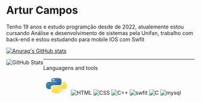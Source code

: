#  Artur Campos

Tenho 19 anos e estudo programção desde de 2022, atualemente estou cursando Análise e desenvolvimento de sistemas pela 
Unifan, trabalho com back-end e estou estudando para mobile IOS com Swfit   


[![Anurag's GitHub stats](https://github-readme-stats.vercel.app/api?username=Artur0campos&theme=tokyonight)](https://github.com/anuraghazra/github-readme-stats)

<img 
      align="left" 
      alt="GitHub Stats" 
      height="200" 
      src="https://github-readme-stats.vercel.app/api/top-langs/?username=Artur0campos&theme=tokyonight&layout=compact&custom_title=Tecnologias&langs_count=9" 
  />


</head>

---
⁠Languagens and tools
<body>
    <div class="image-container">
        <img alt="Python" height="50" width="70" src="https://raw.githubusercontent.com/devicons/devicon/master/icons/python/python-original.svg">
        <img alt="HTML" height="50" width="70" src="https://cdn.jsdelivr.net/gh/devicons/devicon/icons/html5/html5-original.svg">
        <img alt="CSS" height="50" width="70" src="https://cdn.jsdelivr.net/gh/devicons/devicon/icons/css3/css3-original.svg">
        <img alt="C++" height="50" width="70" src="https://cdn.jsdelivr.net/gh/devicons/devicon/icons/cplusplus/cplusplus-original.svg">
        <img alt="swfit"  height="50" width="70" src="https://cdn.jsdelivr.net/gh/devicons/devicon@latest/icons/swift/swift-original.svg">
        <img alt="C"  height="50" width="70"src="https://cdn.jsdelivr.net/gh/devicons/devicon@latest/icons/c/c-original.svg" >
        <img alt="mysql"  height="50" width="70" src="https://cdn.jsdelivr.net/gh/devicons/devicon@latest/icons/mysql/mysql-original.svg" />

        
          
</div>
</body>
